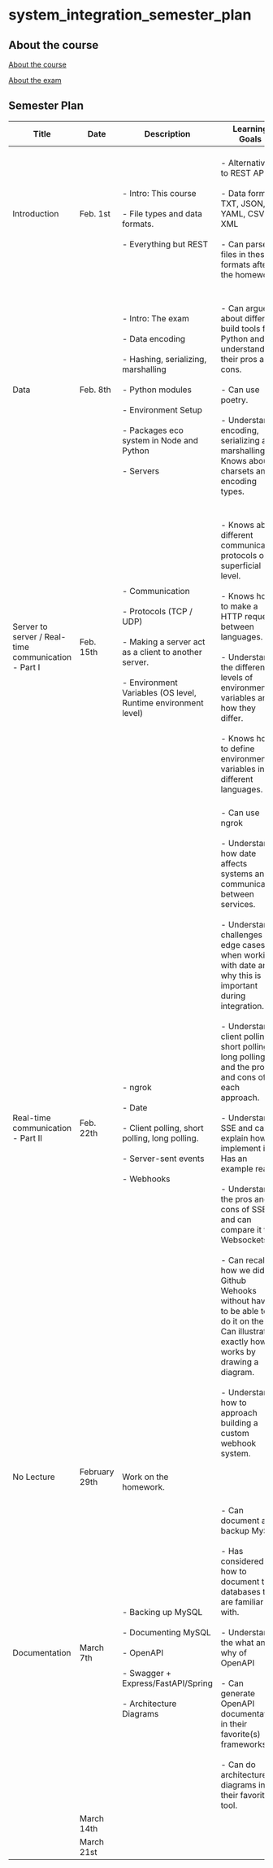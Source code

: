 # system_integration_semester_plan

## About the course

[About the course](00._Course_Material/00._Meta_Course_Material/about_the_course.md)

[About the exam](00._Course_Material/00._Meta_Course_Material/about_the_exam.md)

## Semester Plan


| Title | Date | Description | Learning Goals | Resources and Activities |
| --- | --- | --- | --- | --- |
| Introduction | Feb. 1st | <br>            - Intro: This course<br><br>            - File types and data formats.<br><br>            - Everything but REST<br>         | <br>            - Alternatives to REST API.<br><br>            - Data formats. TXT, JSON, YAML, CSV, XML<br><br>            - Can parse files in these formats after the homework.<br>         | [Do this: [Individual] Azure for Students](00._Course_Material/01._Assignments/01._Introduction_Data_Formats/00._[Individual]_Azure_For_Students.md)<br><br>[Do this: [Individual] Install Node.js](00._Course_Material/01._Assignments/01._Introduction_Data_Formats/00._[Individual]_Install_Node.js.md)<br><br>[01a [Individual] Data Parsing](00._Course_Material/01._Assignments/01._Introduction_Data_Formats/01a._[Individual]_Data_Parsing.md) |
| Data | Feb. 8th | <br>            - Intro: The exam<br><br>            - Data encoding <br><br>            - Hashing, serializing, marshalling<br><br>            - Python modules<br><br>            - Environment Setup<br><br>            - Packages eco system in Node and Python<br><br>            - Servers<br>         | <br><br>            - Can argue about different build tools for Python and understands their pros and cons. <br><br>            - Can use poetry. <br><br>            - Understands encoding, serializing and marshalling. Knows about charsets and encoding types.<br>         | [00 [Individual] Data format translation servers - Part II](00._Course_Material/01._Assignments/02._Data/00._[Individual]_Data_parsing_server_-_Part_I.md)<br><br>[[Optional] Serialize / Marshall data](00._Course_Material/01._Assignments/02._Data/00._[Optional]_Serialize__Marshall_data.md) |
| Server to server / Real-time communication - Part I | Feb. 15th | <br>            - Communication<br><br>            - Protocols (TCP / UDP)<br><br>            - Making a server act as a client to another server.<br><br>            - Environment Variables (OS level, Runtime environment level)<br>         | <br><br>            - Knows about different communication protocols on a superficial level.<br><br>            - Knows how to make a HTTP requests between languages. <br><br>            - Understand the different levels of environment variables and how they differ. <br><br>            - Knows how to define environment variables in different languages.<br>         | [03a [Individual]_Data parsing server - Part II](00._Course_Material/01._Assignments/03._Server_to_server_Real-time_communication_-_Part_I/03a._[Individual]_Data_parsing_server_-_Part_II.md) |
| Real-time communication - Part II | Feb. 22th | <br>            - ngrok <br><br>            - Date<br><br>            - Client polling, short polling, long polling.<br><br>            - Server-sent events<br><br>            - Webhooks<br>         | <br>            - Can use ngrok<br><br>            - Understand how date affects systems and communication between services.<br><br>            - Understands challenges and edge cases when working with date and why this is important during integration.<br><br>            - Understands client polling, short polling, long polling and the pros and cons of each approach.<br><br>            - Understands SSE and can explain how to implement it. Has an example ready. <br><br>            - Understands the pros and cons of SSE and can compare it to Websockets. <br><br>            - Can recall how we did Github Wehooks without having to be able to do it on the fly. Can illustrate exactly how it works by drawing a diagram.<br><br>            - Understands how to approach building a custom webhook system.<br>         | [04a [Individual] SSE example](00._Course_Material/01._Assignments/04._Real-time_communication_-_Part_II/04a._[Individual]_SSE_example.md)<br><br>[04b [Pair] Expose and integrate with a webhook system](00._Course_Material/01._Assignments/04._Real-time_communication_-_Part_II/04b._[Pair]_Expose_and_integrate_with_a_webhook_system.md) |
| No Lecture | February 29th | <br>            Work on the homework. <br>         | <br>         |  |
| Documentation | March 7th | <br><br>            - Backing up MySQL<br><br>            - Documenting MySQL <br><br>            - OpenAPI<br><br>            - Swagger + Express/FastAPI/Spring<br><br>            - Architecture Diagrams<br>         | <br>            - Can document and backup MySQL<br><br>            - Has considered how to document the databases they are familiar with.<br><br>            - Understands the what and why of OpenAPI<br><br>            - Can generate OpenAPI documentation in their favorite(s) frameworks.<br><br>            - Can do architecture diagrams in their favorite tool.<br>         | [05a [Individual] Create OpenAPI Documentation](00._Course_Material/01._Assignments/05._Documentation/05a._[Individual]_Create_OpenAPI_Documentation.md)<br><br>[Resource: Video on OpenAPI](https://www.youtube.com/watch?v=pRS9LRBgjYg)<br><br>[05b [Pair] Database granular access](00._Course_Material/01._Assignments/05._Documentation/5b._[Pair]_Database_granular_access.md) |
|  | March 14th | <br>         | <br>         |  |
|  | March 21st | <br>         | <br>         | [**MANDATORY I DEADLINE**](00._Course_Material/01._Assignments/00._Mandatories/01._Mandatory_I.md) |
